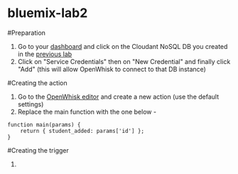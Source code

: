 # bluemix-lab2

#Preparation

1. Go to your [dashboard](https://console.ng.bluemix.net/dashboard/services) and click on the Cloudant NoSQL DB you created in the [previous lab](https://github.com/amirkeren/bluemix-lab1)
2. Click on "Service Credentials" then on "New Credential" and finally click "Add" (this will allow OpenWhisk to connect to that DB instance)

#Creating the action

1. Go to the [OpenWhisk editor](https://console.ng.bluemix.net/openwhisk/editor) and create a new action (use the default settings)
2. Replace the main function with the one below -

```
function main(params) {
	return { student_added: params['id'] };
}
```

#Creating the trigger

1. 
